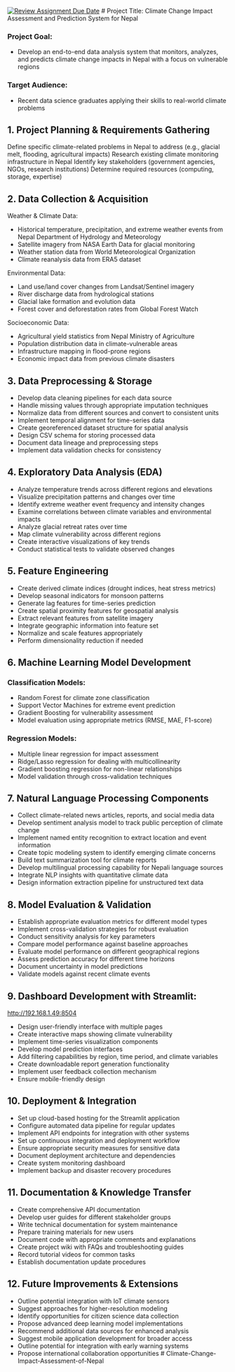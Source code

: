 [![Review Assignment Due Date](https://classroom.github.com/assets/deadline-readme-button-22041afd0340ce965d47ae6ef1cefeee28c7c493a6346c4f15d667ab976d596c.svg)](https://classroom.github.com/a/HTantjLn)
﻿# Project Title: Climate Change Impact Assessment and Prediction System for Nepal

### Project Goal: 
- Develop an end-to-end data analysis system that monitors, analyzes, and predicts climate change impacts in Nepal with a focus on vulnerable regions
### Target Audience: 
- Recent data science graduates applying their skills to real-world climate problems


## 1. Project Planning & Requirements Gathering

Define specific climate-related problems in Nepal to address (e.g., glacial melt, flooding, agricultural impacts)
Research existing climate monitoring infrastructure in Nepal
Identify key stakeholders (government agencies, NGOs, research institutions)
Determine required resources (computing, storage, expertise)


## 2. Data Collection & Acquisition

Weather & Climate Data:

- Historical temperature, precipitation, and extreme weather events from Nepal Department of Hydrology and Meteorology
- Satellite imagery from NASA Earth Data for glacial monitoring
- Weather station data from World Meteorological Organization
- Climate reanalysis data from ERA5 dataset


Environmental Data:

- Land use/land cover changes from Landsat/Sentinel imagery
- River discharge data from hydrological stations
- Glacial lake formation and evolution data
- Forest cover and deforestation rates from Global Forest Watch


Socioeconomic Data:

- Agricultural yield statistics from Nepal Ministry of Agriculture
- Population distribution data in climate-vulnerable areas
- Infrastructure mapping in flood-prone regions
- Economic impact data from previous climate disasters



## 3. Data Preprocessing & Storage

- Develop data cleaning pipelines for each data source
- Handle missing values through appropriate imputation techniques
- Normalize data from different sources and convert to consistent units
- Implement temporal alignment for time-series data
- Create georeferenced dataset structure for spatial analysis
- Design CSV schema for storing processed data
- Document data lineage and preprocessing steps
- Implement data validation checks for consistency

## 4. Exploratory Data Analysis (EDA)

- Analyze temperature trends across different regions and elevations
- Visualize precipitation patterns and changes over time
- Identify extreme weather event frequency and intensity changes
- Examine correlations between climate variables and environmental impacts
- Analyze glacial retreat rates over time
- Map climate vulnerability across different regions
- Create interactive visualizations of key trends
- Conduct statistical tests to validate observed changes

## 5. Feature Engineering

- Create derived climate indices (drought indices, heat stress metrics)
- Develop seasonal indicators for monsoon patterns
- Generate lag features for time-series prediction
- Create spatial proximity features for geospatial analysis
- Extract relevant features from satellite imagery
- Integrate geographic information into feature set
- Normalize and scale features appropriately
- Perform dimensionality reduction if needed

## 6. Machine Learning Model Development

### Classification Models:

- Random Forest for climate zone classification
- Support Vector Machines for extreme event prediction
- Gradient Boosting for vulnerability assessment
- Model evaluation using appropriate metrics (RMSE, MAE, F1-score)


### Regression Models:

- Multiple linear regression for impact assessment
- Ridge/Lasso regression for dealing with multicollinearity
- Gradient boosting regression for non-linear relationships
- Model validation through cross-validation techniques



## 7. Natural Language Processing Components

- Collect climate-related news articles, reports, and social media data
- Develop sentiment analysis model to track public perception of climate change
- Implement named entity recognition to extract location and event information
- Create topic modeling system to identify emerging climate concerns
- Build text summarization tool for climate reports
- Develop multilingual processing capability for Nepali language sources
- Integrate NLP insights with quantitative climate data
- Design information extraction pipeline for unstructured text data

## 8. Model Evaluation & Validation

- Establish appropriate evaluation metrics for different model types
- Implement cross-validation strategies for robust evaluation
- Conduct sensitivity analysis for key parameters
- Compare model performance against baseline approaches
- Evaluate model performance on different geographical regions
- Assess prediction accuracy for different time horizons
- Document uncertainty in model predictions
- Validate models against recent climate events

## 9. Dashboard Development with Streamlit: 
http://192.168.1.49:8504

- Design user-friendly interface with multiple pages
- Create interactive maps showing climate vulnerability
- Implement time-series visualization components
- Develop model prediction interfaces
- Add filtering capabilities by region, time period, and climate variables
- Create downloadable report generation functionality
- Implement user feedback collection mechanism
- Ensure mobile-friendly design

## 10. Deployment & Integration

- Set up cloud-based hosting for the Streamlit application
- Configure automated data pipeline for regular updates
- Implement API endpoints for integration with other systems
- Set up continuous integration and deployment workflow
- Ensure appropriate security measures for sensitive data
- Document deployment architecture and dependencies
- Create system monitoring dashboard
- Implement backup and disaster recovery procedures

## 11. Documentation & Knowledge Transfer

- Create comprehensive API documentation
- Develop user guides for different stakeholder groups
- Write technical documentation for system maintenance
- Prepare training materials for new users
- Document code with appropriate comments and explanations
- Create project wiki with FAQs and troubleshooting guides
- Record tutorial videos for common tasks
- Establish documentation update procedures

## 12. Future Improvements & Extensions

- Outline potential integration with IoT climate sensors
- Suggest approaches for higher-resolution modeling
- Identify opportunities for citizen science data collection
- Propose advanced deep learning model implementations
- Recommend additional data sources for enhanced analysis
- Suggest mobile application development for broader access
- Outline potential for integration with early warning systems
- Propose international collaboration opportunities
#   C l i m a t e - C h a n g e - I m p a c t - A s s e s s m e n t - o f - N e p a l  
 